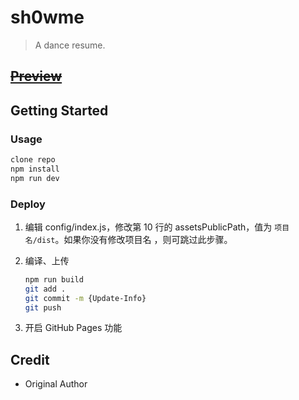 # sh0wme

> A dance resume.

## ~~[Preview](https://i0Ek3.github.io/sh0wme/public/)~~

## Getting Started

### Usage

``` bash
clone repo 
npm install
npm run dev
```

### Deploy


1. 编辑 config/index.js，修改第 10 行的 assetsPublicPath，值为 `项目名/dist`。如果你没有修改项目名 ，则可跳过此步骤。

2. 编译、上传
    ``` bash
    npm run build
    git add .
    git commit -m {Update-Info}
    git push
    ```

3. 开启 GitHub Pages 功能

## Credit

- Original Author
